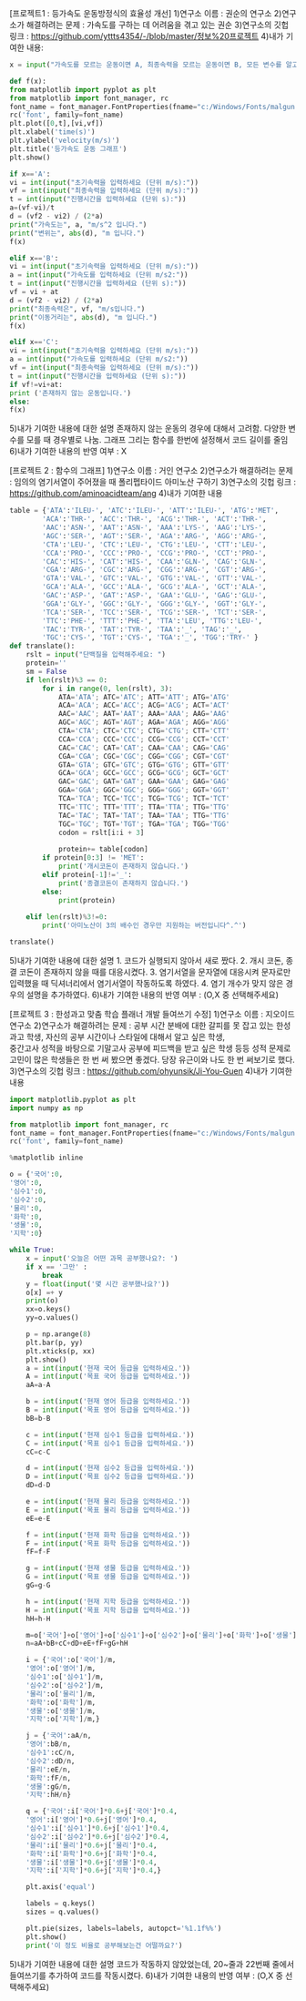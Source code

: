 [프로젝트1 : 등가속도 운동방정식의 효율성 개선] <md>
1)연구소 이름 : 권순의 연구소 <md>
2)연구소가 해결하려는 문제 : 가속도를 구하는 데 어려움을 겪고 있는 권순 <md>
3)연구소의 깃헙 링크 : https://github.com/yttts4354/-/blob/master/정보%20프로젝트 <md>
4)내가 기여한 내용:
```python
x = input("가속도를 모르는 운동이면 A, 최종속력을 모르는 운동이면 B, 모든 변수를 알고 있으면 C를 입력해주세요.:")

def f(x):
from matplotlib import pyplot as plt
from matplotlib import font_manager, rc
font_name = font_manager.FontProperties(fname="c:/Windows/Fonts/malgun.ttf").get_name()
rc('font', family=font_name)
plt.plot([0,t],[vi,vf])
plt.xlabel('time(s)')
plt.ylabel('velocity(m/s)')
plt.title('등가속도 운동 그래프')
plt.show()

if x=='A':
vi = int(input("초기속력을 입력하세요 (단위 m/s):"))
vf = int(input("최종속력을 입력하세요 (단위 m/s):"))
t = int(input("진행시간을 입력하세요 (단위 s):"))
a=(vf-vi)/t
d = (vf2 - vi2) / (2*a)
print("가속도는", a, "m/s^2 입니다.")
print("변위는", abs(d), "m 입니다.")
f(x)

elif x=='B':
vi = int(input("초기속력을 입력하세요 (단위 m/s):"))
a = int(input("가속도를 입력하세요 (단위 m/s2:"))
t = int(input("진행시간을 입력하세요 (단위 s):"))
vf = vi + at
d = (vf2 - vi2) / (2*a)
print("최종속력은", vf, "m/s입니다.")
print("이동거리는", abs(d), "m 입니다.")
f(x)

elif x=='C':
vi = int(input("초기속력을 입력하세요 (단위 m/s):"))
a = int(input("가속도를 입력하세요 (단위 m/s2:"))
vf = int(input("최종속력을 입력하세요 (단위 m/s):"))
t = int(input("진행시간을 입력하세요 (단위 s):"))
if vf!=vi+at:
print ('존재하지 않는 운동입니다.')
else:
f(x)
```
<md>
5)내가 기여한 내용에 대한 설명
존재하지 않는 운동의 경우에 대해서 고려함.
다양한 변수를 모를 때 경우별로 나눔.
그래프 그리는 함수를 한번에 설정해서 코드 길이를 줄임 <md>
6)내가 기여한 내용의 반영 여부 : X <md>

[프로젝트 2 : 함수의 그래프] <md>
1)연구소 이름 : 거인 연구소 <md>
2)연구소가 해결하려는 문제 : 임의의 염기서열이 주어졌을 때 폴리펩타이드 아미노산 구하기 <md>
3)연구소의 깃헙 링크 : https://github.com/aminoacidteam/ang <md>
4)내가 기여한 내용
```python
table = {'ATA':'ILEU-', 'ATC':'ILEU-', 'ATT':'ILEU-', 'ATG':'MET', 
        'ACA':'THR-', 'ACC':'THR-', 'ACG':'THR-', 'ACT':'THR-', 
        'AAC':'ASN-', 'AAT':'ASN-', 'AAA':'LYS-', 'AAG':'LYS-', 
        'AGC':'SER-', 'AGT':'SER-', 'AGA':'ARG-', 'AGG':'ARG-',                  
        'CTA':'LEU-', 'CTC':'LEU-', 'CTG':'LEU-', 'CTT':'LEU-', 
        'CCA':'PRO-', 'CCC':'PRO-', 'CCG':'PRO-', 'CCT':'PRO-', 
        'CAC':'HIS-', 'CAT':'HIS-', 'CAA':'GLN-', 'CAG':'GLN-', 
        'CGA':'ARG-', 'CGC':'ARG-', 'CGG':'ARG-', 'CGT':'ARG-', 
        'GTA':'VAL-', 'GTC':'VAL-', 'GTG':'VAL-', 'GTT':'VAL-', 
        'GCA':'ALA-', 'GCC':'ALA-', 'GCG':'ALA-', 'GCT':'ALA-', 
        'GAC':'ASP-', 'GAT':'ASP-', 'GAA':'GLU-', 'GAG':'GLU-', 
        'GGA':'GLY-', 'GGC':'GLY-', 'GGG':'GLY-', 'GGT':'GLY-', 
        'TCA':'SER-', 'TCC':'SER-', 'TCG':'SER-', 'TCT':'SER-', 
        'TTC':'PHE-', 'TTT':'PHE-', 'TTA':'LEU', 'TTG':'LEU-', 
        'TAC':'TYR-', 'TAT':'TYR-', 'TAA':'_', 'TAG':'_', 
        'TGC':'CYS-', 'TGT':'CYS-', 'TGA':'_', 'TGG':'TRY-' } 
def translate(): 
    rslt = input("단백질을 입력해주세요: ") 
    protein=''
    sm = False
    if len(rslt)%3 == 0: 
        for i in range(0, len(rslt), 3):
            ATA='ATA'; ATC='ATC'; ATT='ATT'; ATG='ATG'
            ACA='ACA'; ACC='ACC'; ACG='ACG'; ACT='ACT'
            AAC='AAC'; AAT='AAT'; AAA='AAA'; AAG='AAG' 
            AGC='AGC'; AGT='AGT'; AGA='AGA'; AGG='AGG'
            CTA='CTA'; CTC='CTC'; CTG='CTG'; CTT='CTT'
            CCA='CCA'; CCC='CCC'; CCG='CCG'; CCT='CCT'
            CAC='CAC'; CAT='CAT'; CAA='CAA'; CAG='CAG'
            CGA='CGA'; CGC='CGC'; CGG='CGG'; CGT='CGT'
            GTA='GTA'; GTC='GTC'; GTG='GTG'; GTT='GTT'
            GCA='GCA'; GCC='GCC'; GCG='GCG'; GCT='GCT'
            GAC='GAC'; GAT='GAT'; GAA='GAA'; GAG='GAG'
            GGA='GGA'; GGC='GGC'; GGG='GGG'; GGT='GGT' 
            TCA='TCA'; TCC='TCC'; TCG='TCG'; TCT='TCT'
            TTC='TTC'; TTT='TTT'; TTA='TTA'; TTG='TTG'
            TAC='TAC'; TAT='TAT'; TAA='TAA'; TTG='TTG'
            TGC='TGC'; TGT='TGT'; TGA='TGA'; TGG='TGG'
            codon = rslt[i:i + 3]
            
            protein+= table[codon] 
        if protein[0:3] != 'MET':
            print('개시코돈이 존재하지 않습니다.')
        elif protein[-1]!='_':
            print('종결코돈이 존재하지 않습니다.')
        else:
            print(protein)
                        
    elif len(rslt)%3!=0:
        print('아미노산이 3의 배수인 경우만 지원하는 버전입니다^.^')

translate()
```
<md>
5)내가 기여한 내용에 대한 설명
1. 코드가 실행되지 않아서 새로 짰다.
2. 개시 코돈, 종결 코돈이 존재하지 않을 때를 대응시켰다.
3. 염기서열을 문자열에 대응시켜 문자로만 입력했을 때 딕셔너리에서 염기서열이 작동하도록 하였다.
4. 염기 개수가 맞지 않은 경우의 설명을 추가하였다. <md>
6)내가 기여한 내용의 반영 여부 : (O,X 중 선택해주세요) <md>

[프로젝트 3 : 한성과고 맞춤 학습 플래너 개발 들여쓰기 수정] <md>
1)연구소 이름 : 지오이드 연구소 <md>
2)연구소가 해결하려는 문제 : 
공부 시간 분배에 대한 갈피를 못 잡고 있는 한성과고 학생, 
자신의 공부 시간이나 스타일에 대해서 알고 싶은 학생,  
중간고사 성적을 바탕으로 기말고사 공부에 피드백을 받고 싶은 학생 등등 
성적 문제로 고민이 많은 학생들은 한 번 써 봤으면 좋겠다. 
당장 유근이와 나도 한 번 써보기로 했다. <md>
3)연구소의 깃헙 링크 : https://github.com/ohyunsik/Ji-You-Guen <md>
4)내가 기여한 내용
```python
import matplotlib.pyplot as plt
import numpy as np

from matplotlib import font_manager, rc
font_name = font_manager.FontProperties(fname="c:/Windows/Fonts/malgun.ttf").get_name()
rc('font', family=font_name)

%matplotlib inline

o = {'국어':0,
'영어':0,
'심수1':0,
'심수2':0,
'물리':0,
'화학':0,
'생물':0,
'지학':0}

while True:
    x = input('오늘은 어떤 과목 공부했나요?: ')
    if x == '그만' :
        break
    y = float(input('몇 시간 공부했나요?'))
    o[x] =+ y
    print(o)
    xx=o.keys()
    yy=o.values()

    p = np.arange(8)
    plt.bar(p, yy)
    plt.xticks(p, xx)
    plt.show()
    a = int(input('현재 국어 등급을 입력하세요.'))
    A = int(input('목표 국어 등급을 입력하세요.'))
    aA=a-A

    b = int(input('현재 영어 등급을 입력하세요.'))
    B = int(input('목표 영어 등급을 입력하세요.'))
    bB=b-B

    c = int(input('현재 심수1 등급을 입력하세요.'))
    C = int(input('목표 심수1 등급을 입력하세요.'))
    cC=c-C

    d = int(input('현재 심수2 등급을 입력하세요.'))
    D = int(input('목표 심수2 등급을 입력하세요.'))
    dD=d-D

    e = int(input('현재 물리 등급을 입력하세요.'))
    E = int(input('목표 물리 등급을 입력하세요.'))
    eE=e-E

    f = int(input('현재 화학 등급을 입력하세요.'))
    F = int(input('목표 화학 등급을 입력하세요.'))
    fF=f-F

    g = int(input('현재 생물 등급을 입력하세요.'))
    G = int(input('목표 생물 등급을 입력하세요.'))
    gG=g-G

    h = int(input('현재 지학 등급을 입력하세요.'))
    H = int(input('목표 지학 등급을 입력하세요.'))
    hH=h-H

    m=o['국어']+o['영어']+o['심수1']+o['심수2']+o['물리']+o['화학']+o['생물']+o['지학']
    n=aA+bB+cC+dD+eE+fF+gG+hH

    i = {'국어':o['국어']/m,
    '영어':o['영어']/m,
    '심수1':o['심수1']/m,
    '심수2':o['심수2']/m,
    '물리':o['물리']/m,
    '화학':o['화학']/m,
    '생물':o['생물']/m,
    '지학':o['지학']/m,}

    j = {'국어':aA/n,
    '영어':bB/n,
    '심수1':cC/n,
    '심수2':dD/n,
    '물리':eE/n,
    '화학':fF/n,
    '생물':gG/n,
    '지학':hH/n}

    q = {'국어':i['국어']*0.6+j['국어']*0.4,
    '영어':i['영어']*0.6+j['영어']*0.4,
    '심수1':i['심수1']*0.6+j['심수1']*0.4,
    '심수2':i['심수2']*0.6+j['심수2']*0.4,
    '물리':i['물리']*0.6+j['물리']*0.4,
    '화학':i['화학']*0.6+j['화학']*0.4,
    '생물':i['생물']*0.6+j['생물']*0.4,
    '지학':i['지학']*0.6+j['지학']*0.4,}

    plt.axis('equal')

    labels = q.keys()
    sizes = q.values()

    plt.pie(sizes, labels=labels, autopct='%1.1f%%')
    plt.show()
    print('이 정도 비율로 공부해보는건 어떨까요?')
``` 
<md>
5)내가 기여한 내용에 대한 설명 
코드가 작동하지 않았었는데, 20~줄과 22번째 줄에서 들여쓰기를 
추가하여 코드를 작동시켰다.<md>
6)내가 기여한 내용의 반영 여부 : (O,X 중 선택해주세요)

